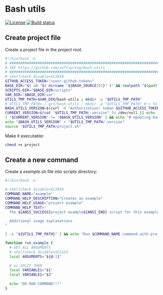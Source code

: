 # Bash utils

[![License](https://poser.pugx.org/softspring/bash-utils/license.svg)](https://packagist.org/packages/softspring/bash-utils)
[![Build status](https://github.com/softspring/bash-utils/actions/workflows/php.yml/badge.svg?branch=5.0)](https://github.com/softspring/bash-utils/actions/workflows/php.yml)

## Create project file

Create a project file in the project root.

```bash
#!/bin/bash -e
# #################################################################################
# SEE https://github.com/softspring/bash-utils
# #################################################################################
# shellcheck disable=SC2034
GITHUB_ACCESS_TOKEN="<your-github-token>"
BASE_DIR="$( cd "$( dirname "${BASH_SOURCE[0]}" )" && realpath "$(pwd)" )"
SCRIPTS_DIR="$BASE_DIR/scripts"
VAR_DIR="$BASE_DIR/var"
UTILS_TMP_PATH=$VAR_DIR/bash-utils ; mkdir -p "$UTILS_TMP_PATH"
# UTILS_TMP_PATH=./.git/bash-utils ; mkdir -p "$UTILS_TMP_PATH" # < to do it "hidden"
BASH_UTILS_VERSION=$(curl -H "Authorization: token $GITHUB_ACCESS_TOKEN" -s https://api.github.com/repos/softspring/bash-utils/releases | grep 'tag_name' | head -n1 | sed -n 's/.*"tag_name": "\(.*\)".*/\1/p' | tail -n2 | head -n1)
CURRENT_VERSION=$(cat "$UTILS_TMP_PATH/.version" 2> /dev/null || echo '')
[ "$CURRENT_VERSION" != "$BASH_UTILS_VERSION" ] && echo "# Updating bash-utils from $CURRENT_VERSION to $BASH_UTILS_VERSION ..." && curl -L "https://api.github.com/repos/softspring/bash-utils/tarball/refs/tags/$BASH_UTILS_VERSION" 2>/dev/null | tar -xz --strip-components=1 -C "$UTILS_TMP_PATH"
echo "$BASH_UTILS_VERSION" > "$UTILS_TMP_PATH/.version"
source "$UTILS_TMP_PATH/project.sh"
```

Make it executable:

```bash
chmod +x project
```

## Create a new command

Create a *example*.sh file into scripts directory:

```bash
#!/bin/bash -e

# shellcheck disable=SC2034
COMMAND_NAME="example"
COMMAND_HELP_DESCRIPTION="Creates an example"
COMMAND_HELP_USAGE="project example"
COMMAND_HELP_TEXT="
  The ${ANSI_SUCCESS}project example${ANSI_END} script for this example.

  Additional usage explanations
"

[ -z "${UTILS_TMP_PATH}" ] && echo "Run $COMMAND_NAME command with project script:" && echo "$ $COMMAND_HELP_USAGE" && exit 1

function run_example {
  # GET ALL ARGUMENTS
  # shellcheck disable=SC2124
  local ARGUMENTS="${@:1}"
  
  # or SPLIT THEM
  local VARIABLE1="$1"
  local VARIABLE2="$2"
  
  echo "DO RUN COMMAND!!!"
}
```
